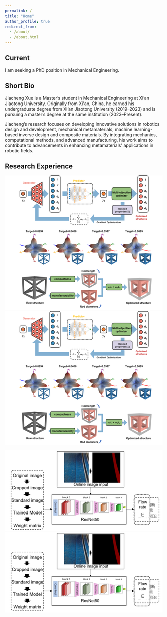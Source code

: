 ```yaml
---
permalink: /
title: "Home"
author_profile: true
redirect_from: 
  - /about/
  - /about.html
---
```


## Current
I am seeking a PhD position in Mechanical Engineering.

## Short Bio
Jiacheng Xue is a Master’s student in Mechanical Engineering at Xi’an Jiaotong University. Originally from Xi'an, China, he earned his undergraduate degree from Xi’an Jiaotong University (2019–2023) and is pursuing a master’s degree at the same institution (2023–Present). 

Jiacheng’s research focuses on developing innovative solutions in robotics design and development, mechanical metamaterials, machine learning-based inverse design and composite materials. By integrating mechanics, computational methods, and advanced manufacturing, his work aims to contribute to advancements in enhancing metamaterials' applications in robotic fields.


## Research Experience


<img src="../images/inverse_design.png" alt="Inverse design1">
<img src="../images/inverse_design.PNG" alt="Inverse design2">

![Inverse Design of Mechanical Metamaterials Using Machine Learning1](/images/online_monitoring.PNG)
![Inverse Design of Mechanical Metamaterials Using Machine Learnin2](/images/online_monitoring.png)